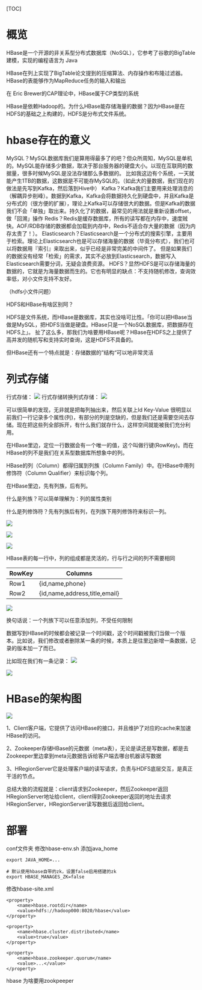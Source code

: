 [TOC]

# 概览
HBase是一个开源的非关系型分布式数据库（NoSQL），它参考了谷歌的BigTable建模，实现的编程语言为 Java

HBase在列上实现了BigTable论文提到的压缩算法、内存操作和布隆过滤器。HBase的表能够作为MapReduce任务的输入和输出

在 Eric Brewer的CAP理论中，HBase属于CP类型的系统

HBase是依赖Hadoop的。为什么HBase能存储海量的数据？因为HBase是在HDFS的基础之上构建的，HDFS是分布式文件系统。



# hbase存在的意义
MySQL？MySQL数据库我们是算用得最多了的吧？但众所周知，MySQL是单机的。MySQL能存储多少数据，取决于那台服务器的硬盘大小。以现在互联网的数据量，很多时候MySQL是没法存储那么多数据的。
比如我这边有个系统，一天就能产生1TB的数据，这数据是不可能存MySQL的。（如此大的量数据，我们现在的做法是先写到Kafka，然后落到Hive中）
Kafka？Kafka我们主要用来处理消息的（解耦异步削峰）。数据到Kafka，Kafka会将数据持久化到硬盘中，并且Kafka是分布式的（很方便的扩展），理论上Kafka可以存储很大的数据。但是Kafka的数据我们不会「单独」取出来。持久化了的数据，最常见的用法就是重新设置offset，做「回溯」操作
Redis？Redis是缓存数据库，所有的读写都在内存中，速度贼快。AOF/RDB存储的数据都会加载到内存中，Redis不适合存大量的数据（因为内存太贵了！）。
Elasticsearch？Elasticsearch是一个分布式的搜索引擎，主要用于检索。理论上Elasticsearch也是可以存储海量的数据（毕竟分布式），我们也可以将数据用『索引』来取出来，似乎已经是非常完美的中间件了。
但是如果我们的数据没有经常「检索」的需求，其实不必放到Elasticsearch，数据写入Elasticsearch需要分词，无疑会浪费资源。
HDFS？显然HDFS是可以存储海量的数据的，它就是为海量数据而生的。它也有明显的缺点：不支持随机修改，查询效率低，对小文件支持不友好。


（hdfs小文件问题）

HDFS和HBase有啥区别阿？

HDFS是文件系统，而HBase是数据库，其实也没啥可比性。「你可以把HBase当做是MySQL，把HDFS当做是硬盘。HBase只是一个NoSQL数据库，把数据存在HDFS上」。
扯了这么多，那我们为啥要用HBase呢？HBase在HDFS之上提供了高并发的随机写和支持实时查询，这是HDFS不具备的。

但HBase还有一个特点就是：存储数据的”结构“可以地非常灵活

# 列式存储
行式存储：
![](https://raw.githubusercontent.com/1990frog/imagebed/default/https://gitee.com/caijingquan/imagebed/v2-58697c09af0a80f04af4b2231e6a0813_r.jpg)
行式存储转换列式存储：
![](https://raw.githubusercontent.com/1990frog/imagebed/default/https://gitee.com/caijingquan/imagebed/v2-8b4c896c9decec36b89e6b2fee968c6a_r.jpg)

可以很简单的发现，无非就是把每列抽出来，然后关联上Id
Key-Value
很明显以前我们一行记录多个属性(列)，有部分的列是空缺的，但是我们还是需要空间去存储。现在把这些列全部拆开，有什么我们就存什么，这样空间就能被我们充分利用。

在HBase里边，定位一行数据会有一个唯一的值，这个叫做行键(RowKey)。而在HBase的列不是我们在关系型数据库所想象中的列。

HBase的列（Column）都得归属到列族（Column Family）中。在HBase中用列修饰符（Column Qualifier）来标识每个列。

在HBase里边，先有列族，后有列。

什么是列族？可以简单理解为：列的属性类别

什么是列修饰符？先有列族后有列，在列族下用列修饰符来标识一列。

![](https://raw.githubusercontent.com/1990frog/imagebed/default/https://gitee.com/caijingquan/imagebed/2021-11-14_15-39.png)

![](https://raw.githubusercontent.com/1990frog/imagebed/default/https://gitee.com/caijingquan/imagebed/2021-11-14_15-39_1.png)

![](https://raw.githubusercontent.com/1990frog/imagebed/default/https://gitee.com/caijingquan/imagebed/2021-11-14_15-47.png)

HBase表的每一行中，列的组成都是灵活的，行与行之间的列不需要相同

RowKey | Columns
-------|--------
Row1 | {id,name,phone}
Row2 | {id,name,address,title,email}

![](https://raw.githubusercontent.com/1990frog/imagebed/default/https://gitee.com/caijingquan/imagebed/v2-de19abe0e27b1660e3474bd11aaf8d61_r.jpg)

换句话说：一个列族下可以任意添加列，不受任何限制

数据写到HBase的时候都会被记录一个时间戳，这个时间戳被我们当做一个版本。比如说，我们修改或者删除某一条的时候，本质上是往里边新增一条数据，记录的版本加一了而已。

比如现在我们有一条记录：
![](https://raw.githubusercontent.com/1990frog/imagebed/default/https://gitee.com/caijingquan/imagebed/2021-11-14_15-52.png)

![](https://raw.githubusercontent.com/1990frog/imagebed/default/https://gitee.com/caijingquan/imagebed/2021-11-14_15-52_1.png)

# HBase的架构图

![](https://raw.githubusercontent.com/1990frog/imagebed/default/https://gitee.com/caijingquan/imagebed/v2-f9029a2beaf2b07d9ae949013ddca351_r.jpg)

1、Client客户端，它提供了访问HBase的接口，并且维护了对应的cache来加速HBase的访问。

2、Zookeeper存储HBase的元数据（meta表），无论是读还是写数据，都是去Zookeeper里边拿到meta元数据告诉给客户端去哪台机器读写数据

3、HRegionServer它是处理客户端的读写请求，负责与HDFS底层交互，是真正干活的节点。

总结大致的流程就是：client请求到Zookeeper，然后Zookeeper返回HRegionServer地址给client，client得到Zookeeper返回的地址去请求HRegionServer，HRegionServer读写数据后返回给client。










# 部署
conf文件夹
修改hbase-env.sh
添加java_home
```
export JAVA_HOME=...

# 默认使用hbase自带的zk，设置false启用搭建的zk
export HBASE_MANAGES_ZK=false
```

修改hbase-site.xml
```
<property>
    <name>hbase.rootdir</name>
    <value>hdfs://hadoop000:8020/hbase</value>
</property>

<property>
    <name>hbase.cluster.distributed</name>
    <value>true</value>
</property>

<property>
    <name>hbase.zookeeper.quorum</name>
    <value>...</value>
</property>
```

hbase 为啥要用zookpeeper